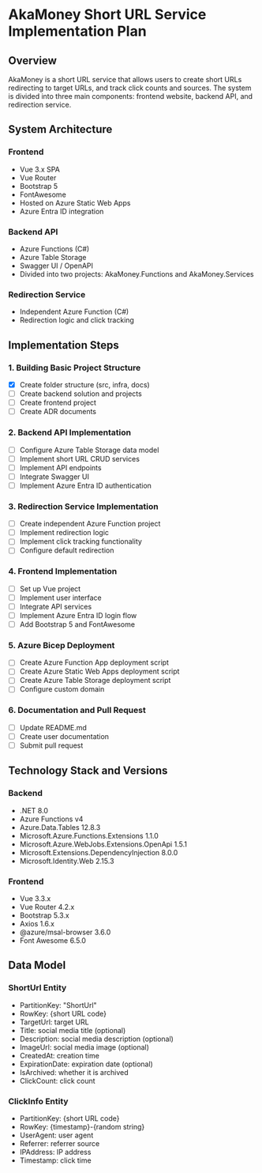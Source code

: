 # AkaMoney Short URL Service Implementation Plan

## Overview
AkaMoney is a short URL service that allows users to create short URLs redirecting to target URLs, and track click counts and sources. The system is divided into three main components: frontend website, backend API, and redirection service.

## System Architecture

### Frontend
- Vue 3.x SPA
- Vue Router
- Bootstrap 5
- FontAwesome
- Hosted on Azure Static Web Apps
- Azure Entra ID integration

### Backend API
- Azure Functions (C#)
- Azure Table Storage
- Swagger UI / OpenAPI
- Divided into two projects: AkaMoney.Functions and AkaMoney.Services

### Redirection Service
- Independent Azure Function (C#)
- Redirection logic and click tracking

## Implementation Steps

### 1. Building Basic Project Structure
- [x] Create folder structure (src, infra, docs)
- [ ] Create backend solution and projects
- [ ] Create frontend project
- [ ] Create ADR documents

### 2. Backend API Implementation
- [ ] Configure Azure Table Storage data model
- [ ] Implement short URL CRUD services
- [ ] Implement API endpoints
- [ ] Integrate Swagger UI
- [ ] Implement Azure Entra ID authentication

### 3. Redirection Service Implementation
- [ ] Create independent Azure Function project
- [ ] Implement redirection logic
- [ ] Implement click tracking functionality
- [ ] Configure default redirection

### 4. Frontend Implementation
- [ ] Set up Vue project
- [ ] Implement user interface
- [ ] Integrate API services
- [ ] Implement Azure Entra ID login flow
- [ ] Add Bootstrap 5 and FontAwesome

### 5. Azure Bicep Deployment
- [ ] Create Azure Function App deployment script
- [ ] Create Azure Static Web Apps deployment script
- [ ] Create Azure Table Storage deployment script
- [ ] Configure custom domain

### 6. Documentation and Pull Request
- [ ] Update README.md
- [ ] Create user documentation
- [ ] Submit pull request

## Technology Stack and Versions

### Backend
- .NET 8.0
- Azure Functions v4
- Azure.Data.Tables 12.8.3
- Microsoft.Azure.Functions.Extensions 1.1.0
- Microsoft.Azure.WebJobs.Extensions.OpenApi 1.5.1
- Microsoft.Extensions.DependencyInjection 8.0.0
- Microsoft.Identity.Web 2.15.3

### Frontend
- Vue 3.3.x
- Vue Router 4.2.x
- Bootstrap 5.3.x
- Axios 1.6.x
- @azure/msal-browser 3.6.0
- Font Awesome 6.5.0

## Data Model

### ShortUrl Entity
- PartitionKey: "ShortUrl"
- RowKey: {short URL code}
- TargetUrl: target URL
- Title: social media title (optional)
- Description: social media description (optional)
- ImageUrl: social media image (optional)
- CreatedAt: creation time
- ExpirationDate: expiration date (optional)
- IsArchived: whether it is archived
- ClickCount: click count

### ClickInfo Entity
- PartitionKey: {short URL code}
- RowKey: {timestamp}-{random string}
- UserAgent: user agent
- Referrer: referrer source
- IPAddress: IP address
- Timestamp: click time
